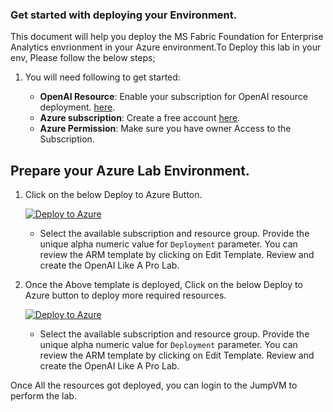 ### Get started with deploying your Environment.

This document will help you deploy the MS Fabric Foundation for Enterprise Analytics envrionment in your Azure environment.To Deploy this lab in your env, Please follow the below steps;


1. You will need following to get started:

   - **OpenAI Resource**: Enable your subscription for OpenAI resource deployment. [here](https://aka.ms/oai/access).
   - **Azure subscription**: Create a free account [here](https://azure.microsoft.com/free/).
   - **Azure Permission**: Make sure you have owner Access to the Subscription. 

## Prepare your Azure Lab Environment.

1. Click on the below Deploy to Azure Button.

   [![Deploy to Azure](https://aka.ms/deploytoazurebutton)](https://portal.azure.com/#create/Microsoft.Template/uri/https%3A%2F%2Fexperienceazure.blob.core.windows.net%2Ftemplates%2mslearn-fabric%2Ftemplates%2Ffinalfabric.json)

   - Select the available subscription and resource group. Provide the unique alpha numeric value for `Deployment` parameter. You can review the ARM template by clicking on Edit Template. Review and create the OpenAI Like A Pro Lab.

2. Once the Above template is deployed, Click on the below Deploy to Azure button to deploy more required resources.

      [![Deploy to Azure](https://aka.ms/deploytoazurebutton)](https://portal.azure.com/#create/Microsoft.Template/uri/https%3A%2F%2Fexperienceazure.blob.core.windows.net%2Ftemplates%2Fopenai-workshop%2Fdeploy-03.json)

   - Select the available subscription and resource group. Provide the unique alpha numeric value for `Deployment` parameter. You can review the ARM template by clicking on Edit Template. Review and create the OpenAI Like A Pro Lab.

Once All the resources got deployed, you can login to the JumpVM to perform the lab. 
